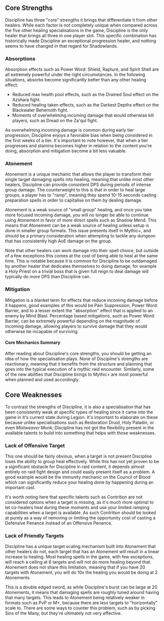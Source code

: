 ## Core Strengths

Discipline has three "core" strengths it brings that differentiate it from other healers. While each factor is not completely unique when compared across the five other healing specialisations in the game, Discipline is the only healer that brings all three in one player slot. This specific combination has historically made Discipline an exceptional progression healer, and nothing seems to have changed in that regard for Shadowlands.

### Absorptions

Absorption effects such as Power Word: Shield, Rapture, and Spirit Shell are all extremely powerful under the right circumstances. In the following situations, absorbs become significantly better than any other healing effect:

- Reduced max health pool effects, such as the Drained Soul effect on the Azshara fight.
- Reduced healing taken effects, such as the Darkest Depths effect on the Blackwater Behemoth fight.
- Moments of overwhelming incoming damage that would otherwise kill players, such as Dread on the Za'qul fight.

As overwhelming incoming damage is common during early tier progression, Discipline enjoys a favorable bias when being considered in the first weeks of a tier. It's important to note however, that when a tier progresses and stamina becomes higher in relation to the content you're doing, absorption and mitigation become a bit less valuable.

### Atonement

Atonement is a unique mechanic that allows the player to transform their single target damaging spells into healing, meaning that unlike most other healers, Discipline can provide consistent DPS during periods of intense group damage. The counterweight to this is that in order to heal large groups, a player has to "ramp", meaning they spend 10-15 seconds casting preparation spells in order to capitalise on them by dealing damage.

Atonement is a weak source of "small group" healing, and once you take more focused incoming damage, you will no longer be able to continue using Atonement in favor of more direct spells such as Shadow Mend. This means that Atonement can be a weak source of healing unless setup is done in smaller group formats. This issue presents itself in Mythic+, and should be a primary consideration when attempting to tackle any dungeon that has consistently high AoE damage on the group.

Note that other healers can work damage into their spell choice, but outside of a few exceptions this comes at the cost of being able to heal at the same time. This is notable because it is common for Discipline to be outdamaged by another healer that dedicates themselves to doing damage, for example a Holy Priest on a trivial boss that is given full reign to deal damage will typically do _more_ DPS than Discipline can.

### Mitigation

Mitigation is a blanket term for effects that reduce incoming damage before it happens, good examples of this would be Pain Suppression, Power Word: Barrier, and to a lesser extent the "absorption" effect that is applied to an enemy by Mind Blast. Percentage based mitigations, such as Power Word: Barrier, can be extremely powerful depending on the magnitude of incoming damage, allowing players to survive damage that they would otherwise be incapable of surviving.

#### Core Mechanics Summary

After reading about Discipline's core strengths, you should be getting an idea of how the specialisation plays. None of Discipline's strengths are reactionary, meaning that it benefits from the structure and planning that goes into the typical execution of a mythic raid encounter. Similarly, some of the new abilities that Discipline brings to Mythic+ are most powerful when planned and used accordingly.

## Core Weaknesses

To contrast the strengths of Discipline, it is also a specialisation that has been consistently weak at specific types of healing since it came into the game in it's current state during Legion. It's important to elaborate on these because unlike specialisations such as Restoration Druid, Holy Paladin, or even _Mistweaver Monk_; Discipline has not got the flexibility present in the available talents to build into something that helps with those weaknesses.

### Lack of Offensive Target

This one should be fairly obvious, when a target is not present Discipline loses the ability to group heal effectively. While this has not yet proven to be a significant obstacle for Discipline in raid content, it depends almost entirely on raid fight design and could easily present itself as a problem. A good example would be the immunity mechanic on the Council of Blood which can significantly reduce your healing done by happening during an important cast.

It's worth noting here that specific talents such as Contrition are not considered options when a target is missing, as it's much more optimal to let co-healers heal during these moments and use your limited ramping capabilities when a target is available. As such Contrition should be looked at purely as a way of removing or limiting the opportunity cost of casting a Defensive Penance instead of an Offensive Penance.

### Lack of Friendly Targets

Discipline has a unique target scaling mechanism built into Atonement that other healers do not, each target that has an Atonement will result in a linear increase to healing. Most healing spells in the game, with few exceptions, will reach a ceiling at 6 targets and will not do more healing beyond that. Atonement does not share this limitation, meaning that if you have 20 targets with Atonement, you will do 10x the healing you would be doing at 2 Atonements.

This is a double edged sword, as while Discipline's burst can be large at 20 Atonements, it means that damaging spells are roughly tuned around having that many targets. This leads to Atonement being relatively weaker in formats such as PvP or M+, because there are less targets to "horizontally" scale to. There are some ways to counter this problem, such as by picking Sins of the Many, but they're ultimately not very effective.
